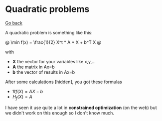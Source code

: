 # Quadratic problems

[Go back](..)

A quadratic problem is something like this:

@
\min f(x) = \frac{1}{2} X^t * A * X + b^T X
@

with

* **X** the vector for your variables like x,y,...
* **A** the matrix in Ax=b
* **b** the vector of results in Ax=b

After some calculations [hidden], you got
these formulas

* $\nabla f(X) = AX-b$
* $H_{f}(X) = A$

I have seen it use quite a lot in **constrained optimization**
(on the web) but we didn't work on this enough so I don't know much.